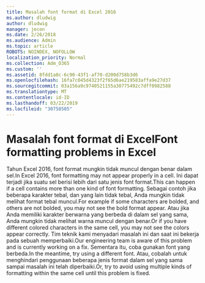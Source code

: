 ```yaml
---
title: Masalah font format di Excel 2016
ms.author: dludwig
author: dludwig
manager: jecon
ms.date: 2/26/2018
ms.audience: Admin
ms.topic: article
ROBOTS: NOINDEX, NOFOLLOW
localization_priority: Normal
ms.collection: Adm_O365
ms.custom: ''
ms.assetid: 8fdd1a0c-6c90-43f1-af70-d200d758b3d6
ms.openlocfilehash: 16fa7c045d4323f2f65d6ae219583affa9e27d37
ms.sourcegitcommit: 03a156a9c9740521155a30775492c7dff0982588
ms.translationtype: MT
ms.contentlocale: id-ID
ms.lasthandoff: 03/22/2019
ms.locfileid: "30758505"
---
```

# <a name="font-formatting-problems-in-excel"></a><span data-ttu-id="8039d-102">Masalah font format di Excel</span><span class="sxs-lookup"><span data-stu-id="8039d-102">Font formatting problems in Excel</span></span>

<span data-ttu-id="8039d-103">Tahun Excel 2016, font format mungkin tidak muncul dengan benar dalam sel.</span><span class="sxs-lookup"><span data-stu-id="8039d-103">In Excel 2016, font formatting may not appear properly in a cell.</span></span> <span data-ttu-id="8039d-104">Ini dapat terjadi jika suatu sel berisi lebih dari satu jenis font format.</span><span class="sxs-lookup"><span data-stu-id="8039d-104">This can happen if a cell contains more than one kind of font formatting.</span></span> <span data-ttu-id="8039d-105">Sebagai contoh jika beberapa karakter tebal, dan yang lain tidak tebal, Anda mungkin tidak melihat format tebal muncul.</span><span class="sxs-lookup"><span data-stu-id="8039d-105">For example if some characters are bolded, and others are not bolded, you may not see the bold format appear.</span></span> <span data-ttu-id="8039d-106">Atau jika Anda memiliki karakter berwarna yang berbeda di dalam sel yang sama, Anda mungkin tidak melihat warna muncul dengan benar.</span><span class="sxs-lookup"><span data-stu-id="8039d-106">Or if you have different colored characters in the same cell, you may not see the colors appear correctly.</span></span> <span data-ttu-id="8039d-107">Tim teknik kami menyadari masalah ini dan saat ini bekerja pada sebuah memperbaiki.</span><span class="sxs-lookup"><span data-stu-id="8039d-107">Our engineering team is aware of this problem and is currently working on a fix.</span></span> <span data-ttu-id="8039d-108">Sementara itu, coba gunakan font yang berbeda.</span><span class="sxs-lookup"><span data-stu-id="8039d-108">In the meantime, try using a different font.</span></span> <span data-ttu-id="8039d-109">Atau, cobalah untuk menghindari penggunaan beberapa jenis format dalam sel yang sama sampai masalah ini telah diperbaiki.</span><span class="sxs-lookup"><span data-stu-id="8039d-109">Or, try to avoid using multiple kinds of formatting within the same cell until this problem is fixed.</span></span> 
  

